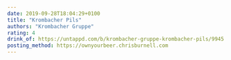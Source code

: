 ```yaml
---
date: 2019-09-28T18:04:29+0100
title: "Krombacher Pils"
authors: "Krombacher Gruppe"
rating: 4
drink_of: https://untappd.com/b/krombacher-gruppe-krombacher-pils/9945
posting_method: https://ownyourbeer.chrisburnell.com
---
```

